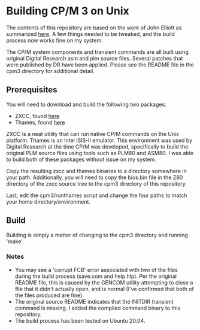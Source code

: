 # Building CP/M 3 on Unix

The contents of this repository are based on the work of John Elliott as summarized [here](https://www.seasip.info/Cpm/building.html). A few things needed to be tweaked, and the build process now works fine on my system. 

The CP/M system components and transient commands are all built using original Digital Research asm and plm source files. Several patches that were published by DR have been applied. Please see the README file in the cpm3 directory for additional detail.
 
 
## Prerequisites

You will need to download and build the following two packages:

* ZXCC, found [here](http://www.seasip.info/Unix/Zxcc/zxcc-0.5.7.tar.gz)
* Thames, found [here](http://www.seasip.info/Unix/Thames/thames-0.1.1.tar.gz)

ZXCC is a neat utility that can run native CP/M commands on the Unix platform. Thames is an Intel ISIS-II emulator. This environment was used by Digital Research at the time CP/M was developed, specifically to build the original PLM source files using tools such as PLM80 and ASM80. I was able to build both of these packages without issue on my system.

Copy the resulting zxcc and thames binaries to a directory somewhere in your path. Additionally, you will need to copy the bios.bin file in the Z80 directory of the zxcc source tree to the cpm3 directory of this repository.

Last, edit the cpm3/runthames script and change the four paths to match your home directory/environment.

 
## Build

Building is simply a matter of changing to the cpm3 directory and running 'make'.


### Notes

* You may see a 'corrupt FCB' error associated with two of the files during the build process (save.com and help.hlp). Per the original README file, this is caused by the GENCOM utility attempting to close a file that it didn't actually open, and is normal (I've confirmed that both of the files produced are fine).
* The original source README indicates that the INITDIR transient command is missing. I added the compiled command binary to this repository.
* The build process has been tested on Ubuntu 20.04.


